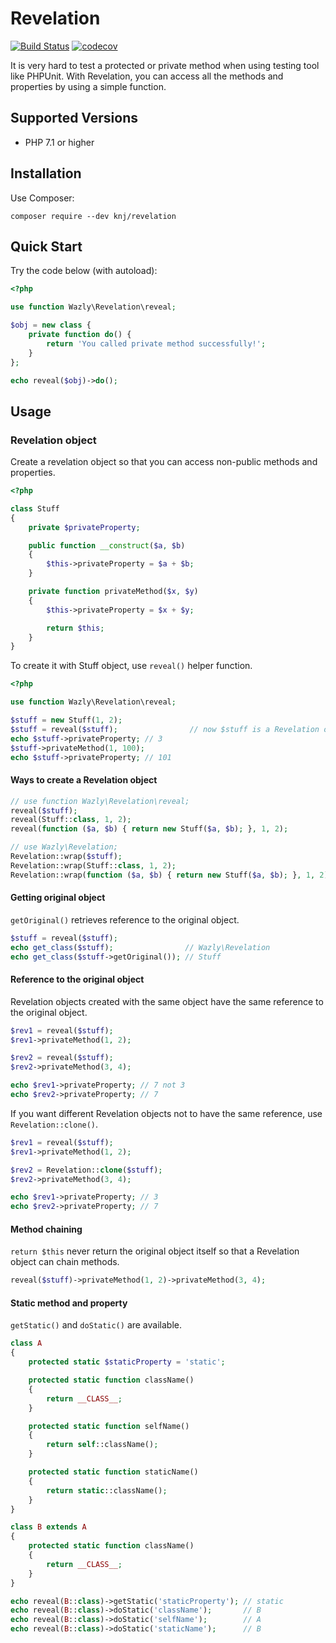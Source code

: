 # Revelation

[![Build Status](https://travis-ci.org/KNJ/revelation.svg?branch=master)](https://travis-ci.org/KNJ/revelation)
[![codecov](https://codecov.io/gh/KNJ/revelation/branch/master/graph/badge.svg)](https://codecov.io/gh/KNJ/revelation)

It is very hard to test a protected or private method when using testing tool like PHPUnit. With Revelation, you can access all the methods and properties by using a simple function.

## Supported Versions

- PHP 7.1 or higher

## Installation

Use Composer:

```
composer require --dev knj/revelation
```

## Quick Start

Try the code below (with autoload):

```php
<?php

use function Wazly\Revelation\reveal;

$obj = new class {
    private function do() {
        return 'You called private method successfully!';
    }
};

echo reveal($obj)->do();
```

## Usage

### Revelation object

Create a revelation object so that you can access non-public methods and properties.

```php
<?php

class Stuff
{
    private $privateProperty;

    public function __construct($a, $b)
    {
        $this->privateProperty = $a + $b;
    }

    private function privateMethod($x, $y)
    {
        $this->privateProperty = $x + $y;

        return $this;
    }
}
```

To create it with Stuff object, use `reveal()` helper function.

```php
<?php

use function Wazly\Revelation\reveal;

$stuff = new Stuff(1, 2);
$stuff = reveal($stuff);                // now $stuff is a Revelation object
echo $stuff->privateProperty; // 3
$stuff->privateMethod(1, 100);
echo $stuff->privateProperty; // 101
```

#### Ways to create a Revelation object

```php
// use function Wazly\Revelation\reveal;
reveal($stuff);
reveal(Stuff::class, 1, 2);
reveal(function ($a, $b) { return new Stuff($a, $b); }, 1, 2);

// use Wazly\Revelation;
Revelation::wrap($stuff);
Revelation::wrap(Stuff::class, 1, 2);
Revelation::wrap(function ($a, $b) { return new Stuff($a, $b); }, 1, 2);
```

#### Getting original object

`getOriginal()` retrieves reference to the original object.

```php
$stuff = reveal($stuff);
echo get_class($stuff);                // Wazly\Revelation
echo get_class($stuff->getOriginal()); // Stuff
```

#### Reference to the original object

Revelation objects created with the same object have the same reference to the original object.

```php
$rev1 = reveal($stuff);
$rev1->privateMethod(1, 2);

$rev2 = reveal($stuff);
$rev2->privateMethod(3, 4);

echo $rev1->privateProperty; // 7 not 3
echo $rev2->privateProperty; // 7
```

If you want different Revelation objects not to have the same reference, use `Revelation::clone()`.

```php
$rev1 = reveal($stuff);
$rev1->privateMethod(1, 2);

$rev2 = Revelation::clone($stuff);
$rev2->privateMethod(3, 4);

echo $rev1->privateProperty; // 3
echo $rev2->privateProperty; // 7
```

#### Method chaining

`return $this` never return the original object itself so that a Revelation object can chain methods.

```php
reveal($stuff)->privateMethod(1, 2)->privateMethod(3, 4);
```

#### Static method and property

`getStatic()` and `doStatic()` are available.

```php
class A
{
    protected static $staticProperty = 'static';

    protected static function className()
    {
        return __CLASS__;
    }

    protected static function selfName()
    {
        return self::className();
    }

    protected static function staticName()
    {
        return static::className();
    }
}

class B extends A
{
    protected static function className()
    {
        return __CLASS__;
    }
}

echo reveal(B::class)->getStatic('staticProperty'); // static
echo reveal(B::class)->doStatic('className');       // B
echo reveal(B::class)->doStatic('selfName');        // A
echo reveal(B::class)->doStatic('staticName');      // B
```
